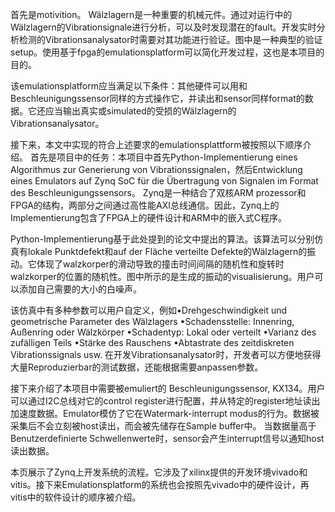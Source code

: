 首先是motivition。 Wälzlagern是一种重要的机械元件。通过对运行中的Wälzlagern的Vibrationsignale进行分析，可以及时发现潜在的fault。开发实时分析检测的Vibrationsanalysator时需要对其功能进行验证。图中是一种典型的验证setup。使用基于fpga的emulationsplatform可以简化开发过程，这也是本项目的目的。

该emulationsplatform应当满足以下条件：其他硬件可以用和Beschleunigungssensor同样的方式操作它，并读出和sensor同样format的数据。它还应当输出真实或simulated的受损的Wälzlagern的Vibrationsanalysator。

接下来，本文中实现的符合上述要求的emulationsplattform被按照以下顺序介绍。
首先是项目中的任务：本项目中首先Python-Implementierung eines Algorithmus zur Generierung von Vibrationssignalen，然后Entwicklung eines Emulators auf Zynq SoC für die Übertragung von Signalen im Format des Beschleunigungssensors。 Zynq是一种结合了双核ARM prozessor和FPGA的结构，两部分之间通过高性能AXI总线通信。因此，Zynq上的Implementierung包含了FPGA上的硬件设计和ARM中的嵌入式C程序。

Python-Implementierung基于此处提到的论文中提出的算法。该算法可以分别仿真有lokale Punktdefekt和auf der Fläche verteilte Defekte的Wälzlagern的振动。它体现了walzkorper的滑动导致的撞击时间间隔的随机性和旋转时walzkorper的位置的随机性。图中所示的是生成的振动的visualisierung。用户可以添加自己需要的大小的白噪声。

该仿真中有多种参数可以用户自定义，例如•Drehgeschwindigkeit und geometrische Parameter des Wälzlagers
•Schadensstelle: Innenring, Außenring oder Wälzkörper
•Schadentyp: Lokal oder verteilt
•Varianz des zufälligen Teils
•Stärke des Rauschens
•Abtastrate des zeitdiskreten Vibrationssignals usw. 
在开发Vibrationsanalysator时，开发者可以方便地获得大量Reproduzierbar的测试数据，还能根据需要anpassen参数。

接下来介绍了本项目中需要被emuliert的 Beschleunigungssensor, KX134。用户可以通过I2C总线对它的control register进行配置，并从特定的register地址读出加速度数据。Emulator模仿了它在Watermark-interrupt modus的行为。数据被采集后不会立刻被host读出，而会被先储存在Sample buffer中。 当数据量高于Benutzerdefinierte Schwellenwerte时，sensor会产生interrupt信号以通知host读出数据。

本页展示了Zynq上开发系统的流程。它涉及了xilinx提供的开发环境vivado和vitis。接下来Emulationsplatform的系统也会按照先vivado中的硬件设计，再vitis中的软件设计的顺序被介绍。


